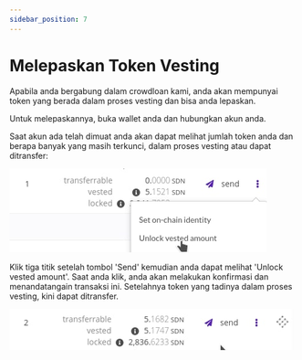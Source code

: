 ```yaml
---
sidebar_position: 7
---
```


# Melepaskan Token Vesting

Apabila anda bergabung dalam crowdloan kami, anda akan mempunyai token yang berada dalam proses vesting dan bisa anda lepaskan.

Untuk melepaskannya, buka wallet anda dan hubungkan akun anda.

Saat akun ada telah dimuat anda akan dapat melihat jumlah token anda dan berapa banyak yang masih terkunci, dalam proses vesting atau dapat ditransfer:

![31](img/31.png)

Klik tiga titik setelah tombol 'Send' kemudian anda dapat melihat 'Unlock vested amount'. Saat anda klik, anda akan melakukan konfirmasi dan menandatangain transaksi ini. Setelahnya token yang tadinya dalam proses vesting, kini dapat ditransfer.

![32](img/32.png)
